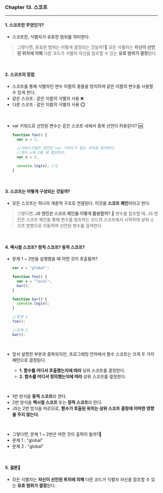 ### Chapter 13. 스코프

---

#### 1. 스코프란 무엇인가?

- 스코프란, 식별자가 유효한 범위를 의미한다.

> 그렇다면, 유효한 범위는 어떻게 결정되는 것일까?🤔
> 모든 식별자는 **자신이 선언된 위치에 의해** 다른 코드가 식별자 자신을 참조할 수 있는 **유효 범위가 결정**된다.

<br>

#### 2. 스코프의 장점

- 스코프를 통해 식별자인 변수 이름의 충돌을 방지하여 같은 이름의 변수를 사용할 수 있게 한다.
- 같은 스코프 : 같은 이름의 식별자 사용 ❌
- 다른 스코프 : 같은 이름의 식별자 사용 ⭕️

<br>

- var 키워드로 선언된 변수는 같은 스코프 내에서 중복 선언이 허용된다? 🆗

  ```jsx
  function foo() {
    var x = 1;

    //자바스크립트 엔진은 var 키워드가 없는 것처럼 동작한다.
    //변수 x에 2를 재 할당한다.
    var x = 2;

    console.log(x); //2
  }
  ```

<br>

#### 3. 스코프는 어떻게 구성되는 것일까?

- 모든 스코프는 하나의 계층적 구조로 연결된다. 이것을 **스코프 체인**이라고 한다.

> 그렇다면, **JS 엔진은 스코프 체인을 어떻게 활용할까?** 🤔
> 변수를 참조할 때, JS 엔진은 스코프 체인을 통해 변수를 참조하는 코드의 스코프에서 시작하여 상위 스코프 방향으로 이동하며 선언된 변수를 검색한다.

<br>

#### 4. 렉시컬 스코프? 정적 스코프? 동적 스코프?

- 문제 1 ~ 2번을 실행했을 때 어떤 것이 호출될까?

  ```jsx
  var x = "global";

  function foo() {
    var x = "local";
    bar();
  }

  function bar() {
    console.log(x);
  }

  //문제 1
  foo();

  //문제 2
  bar();
  ```

<br>

- 앞서 설명한 부분과 중복되지만, 프로그래밍 언어에서 함수 스코프는 크게 두 가지 패턴으로 결정된다.

  - **1. 함수를 어디서 호출했는지에 따라** 상위 스코프를 결정한다.
  - **2. 함수를 어디서 정의했는지에 따라** 상위 스코프를 결정한다.

<br>

- 1번 방식을 **동적 스코프**라 한다.
- 2번 방식을 **렉시컬 스코프** 또는 **정적 스코프**라 한다.
- JS는 2번 방식을 따르므로, **함수가 호출된 위치는 상위 스코프 결정에 어떠한 영향을 주지 않는다.**

<br>

- 그렇다면, 문제 1 ~ 2번은 어떤 것이 출력이 될까?🤔
- 문제 1 : "global"
- 문제 2 : "global"

<br>

#### 5. 결론🎯

- 모든 식별자는 **자신이 선언된 위치에 의해** 다른 코드가 식별자 자신을 참조할 수 있는 **유효 범위가 결정**된다.
